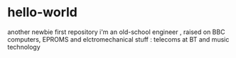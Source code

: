 # hello-world
another newbie first repository
i'm an old-school engineer , raised on BBC computers, EPROMS and elctromechanical stuff : telecoms at BT and music technology
